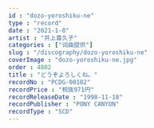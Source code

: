 ```yaml
---
id : "dozo-yoroshiku-ne"
type : "record"
date : "2021-1-8"
artist : "井上喜久子"
categories : ["词曲提供"]
slug : "/discography/dozo-yoroshiku-ne"
coverImage : "dozo-yoroshiku-ne.jpg"
order : 4802
title : "どうぞよろしくね。"
recordNo : "PCDG-00102"
recordPrice : "税抜971円"
recordReleaseDate : "1998-11-18"
recordPublisher : "PONY CANYON"
recordType : "SCD"
---
```


